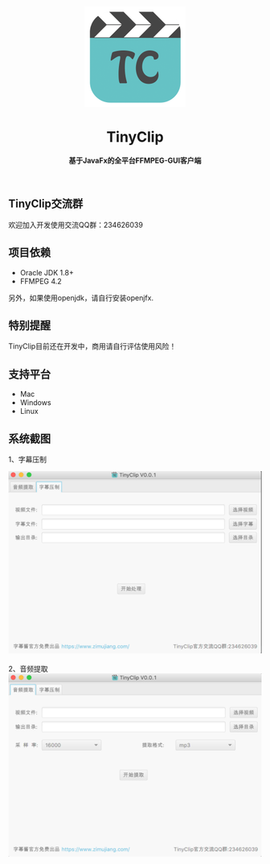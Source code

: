 <div align="center">
	<a href="https://www.zimujiang.com/tinyclip">
		<img src="doc/image/icon.png" width="200" height="200">
	</a>
	<h1>TinyClip</h1>
	<p>
		<b>基于JavaFx的全平台FFMPEG-GUI客户端</b>
	</p>
	<br>
</div>

## TinyClip交流群
欢迎加入开发使用交流QQ群：234626039

## 项目依赖
* Oracle JDK 1.8+
* FFMPEG 4.2

另外，如果使用openjdk，请自行安装openjfx.

## 特别提醒
TinyClip目前还在开发中，商用请自行评估使用风险！

## 支持平台
* Mac
* Windows
* Linux

## 系统截图
1、字幕压制
<div align="center">
    <img src="doc/image/1.png">
</div>
<br>
2、音频提取
<div align="center">
    <img src="doc/image/2.png">
</div>